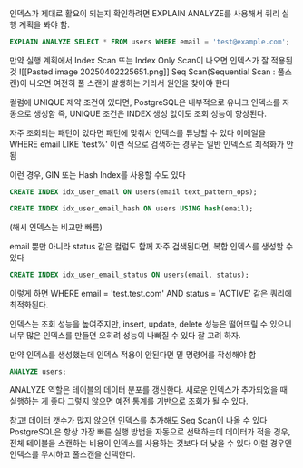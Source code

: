 

인덱스가 제대로 활요이 되는지 확인하려면 EXPLAIN ANALYZE를 사용해서 쿼리 실행 계획을 봐야 함.

```sql
EXPLAIN ANALYZE SELECT * FROM users WHERE email = 'test@example.com';
```

만약 실행 계획에서 Index Scan 또는 Index Only Scan이 나오면 인덱스가 잘 적용된 것
![[Pasted image 20250402225651.png]]
Seq Scan(Sequential Scan : 풀스캔)이 나오면 여전히 풀 스캔이 발생하는 거라서 원인을 찾아야 한다

컬럼에 UNIQUE 제약 조건이 있다면, PostgreSQL은 내부적으로 유니크 인덱스를 자동으로 생성함
즉, UNIQUE 조건은 INDEX 생성 없이도 조회 성능이 향상된다.

자주 조회되는 패턴이 있다면 패턴에 맞춰서 인덱스를 튜닝할 수 있다
이메일을 WHERE email LIKE 'test%' 이런 식으로 검색하는 경우는 일반 인덱스로 최적화가 안됨

이런 경우, GIN 또는 Hash Index를 사용할 수도 있다
```sql
CREATE INDEX idx_user_email ON users(email text_pattern_ops);
```

```sql
CREATE INDEX idx_user_email_hash ON users USING hash(email);
```
(해시 인덱스는 비교만 빠름)

email 뿐만 아니라 status 같은 컬럼도 함께 자주 검색된다면, 복합 인덱스를 생성할 수 있다
```sql
CREATE INDEX idx_user_email_status ON users(email, status);
```
이렇게 하면 WHERE email = 'test.test.com' AND status = 'ACTIVE' 같은 쿼리에 최적화된다.

인덱스는 조회 성능을 높여주지만, insert, update, delete 성능은 떨어뜨릴 수 있으니
너무 많은 인덱스를 만들면 오히려 성능이 나빠질 수 있다 잘 고려 하자.

만약 인덱스를 생성했는데 인덱스 적용이 안된다면  밑 명령어를 작성해야 함
```sql
ANALYZE users;
```
ANALYZE 역할은 테이블의 데이터 분포를 갱신한다. 새로운 인덱스가 추가되었을 때 실행하는 게 좋다
그렇지 않으면 예전 통계를 기반으로 조회가 될 수 있다.

참고! 데이터 갯수가 많지 않으면 인덱스를 추가해도 Seq Scan이 나올 수 있다
PostgreSQL은 항상 가장 빠른 실행 방법을 자동으로 선택하는데 데이터가 적을 경우, 전체 테이블을 스캔하는 비용이 인덱스를 사용하는 것보다 더 낮을 수 있다 이럴 경우엔 인덱스를 무시하고 풀스캔을 선택한다.